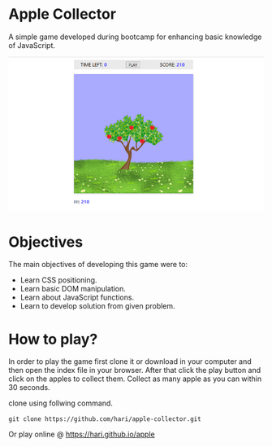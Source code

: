 # Apple Collector
A simple game developed during bootcamp for enhancing basic knowledge of JavaScript.


![Apple Collector](screenshot.png?raw=true "Apple Collector")

# Objectives
The main objectives of developing this game were to:
 * Learn CSS positioning.
 * Learn basic DOM manipulation.
 * Learn about JavaScript functions.
 * Learn to develop solution from given problem.
 
# How to play?
In order to play the game first clone it or download in your computer and then open the index file in your browser.
After that click the play button and click on the apples to collect them.
Collect as many apple as you can within 30 seconds.

clone using follwing command.

```
git clone https://github.com/hari/apple-collector.git
```

Or play online @ https://hari.github.io/apple
